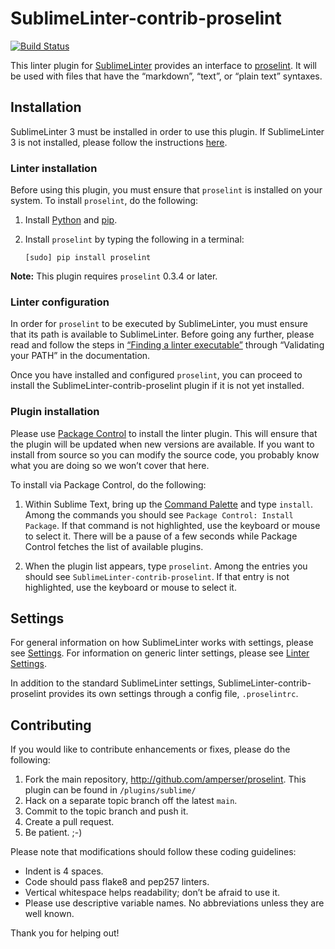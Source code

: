 SublimeLinter-contrib-proselint
================================

[![Build Status](https://travis-ci.org/amperser/proselint.svg?branch=main)](https://travis-ci.org/amperser/proselint)

This linter plugin for [SublimeLinter][docs] provides an interface to [proselint](http://proselint.com). It will be used with files that have the “markdown”, “text”, or “plain text” syntaxes.

## Installation
SublimeLinter 3 must be installed in order to use this plugin. If SublimeLinter 3 is not installed, please follow the instructions [here][installation].

### Linter installation
Before using this plugin, you must ensure that `proselint` is installed on your system. To install `proselint`, do the following:

1. Install [Python](http://python.org/download/) and [pip](http://www.pip-installer.org/en/latest/installing.html).

1. Install `proselint` by typing the following in a terminal:
   ```
   [sudo] pip install proselint
   ```

**Note:** This plugin requires `proselint` 0.3.4 or later.

### Linter configuration
In order for `proselint` to be executed by SublimeLinter, you must ensure that its path is available to SublimeLinter. Before going any further, please read and follow the steps in [“Finding a linter executable”](http://sublimelinter.readthedocs.org/en/latest/troubleshooting.html#finding-a-linter-executable) through “Validating your PATH” in the documentation.

Once you have installed and configured `proselint`, you can proceed to install the SublimeLinter-contrib-proselint plugin if it is not yet installed.

### Plugin installation
Please use [Package Control][pc] to install the linter plugin. This will ensure that the plugin will be updated when new versions are available. If you want to install from source so you can modify the source code, you probably know what you are doing so we won’t cover that here.

To install via Package Control, do the following:

1. Within Sublime Text, bring up the [Command Palette][cmd] and type `install`. Among the commands you should see `Package Control: Install Package`. If that command is not highlighted, use the keyboard or mouse to select it. There will be a pause of a few seconds while Package Control fetches the list of available plugins.

1. When the plugin list appears, type `proselint`. Among the entries you should see `SublimeLinter-contrib-proselint`. If that entry is not highlighted, use the keyboard or mouse to select it.

## Settings
For general information on how SublimeLinter works with settings, please see [Settings][settings]. For information on generic linter settings, please see [Linter Settings][linter-settings].

In addition to the standard SublimeLinter settings, SublimeLinter-contrib-proselint provides its own settings through a config file, `.proselintrc`.

## Contributing
If you would like to contribute enhancements or fixes, please do the following:

1. Fork the main repository, http://github.com/amperser/proselint. This plugin can be found in `/plugins/sublime/`
1. Hack on a separate topic branch off the latest `main`.
1. Commit to the topic branch and push it.
1. Create a pull request.
1. Be patient.  ;-)

Please note that modifications should follow these coding guidelines:

- Indent is 4 spaces.
- Code should pass flake8 and pep257 linters.
- Vertical whitespace helps readability; don’t be afraid to use it.
- Please use descriptive variable names. No abbreviations unless they are well known.

Thank you for helping out!

[docs]: http://sublimelinter.readthedocs.org
[installation]: http://sublimelinter.readthedocs.org/en/latest/installation.html
[locating-executables]: http://sublimelinter.readthedocs.org/en/latest/usage.html#how-linter-executables-are-located
[pc]: https://sublime.wbond.net/installation
[cmd]: http://docs.sublimetext.info/en/sublime-text-3/extensibility/command_palette.html
[settings]: http://sublimelinter.readthedocs.org/en/latest/settings.html
[linter-settings]: http://sublimelinter.readthedocs.org/en/latest/linter_settings.html
[inline-settings]: http://sublimelinter.readthedocs.org/en/latest/settings.html#inline-settings
